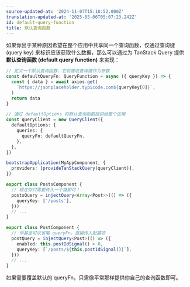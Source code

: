 ```yaml
---
source-updated-at: '2024-11-07T15:18:52.000Z'
translation-updated-at: '2025-05-06T05:07:23.242Z'
id: default-query-function
title: 默认查询函数
---
```

如果你出于某种原因希望在整个应用中共享同一个查询函数，仅通过查询键 (query key) 来标识应该获取什么数据，那么可以通过为 TanStack Query 提供 **默认查询函数 (default query function)** 来实现：

```ts
// 定义一个默认查询函数，它将接收查询键作为参数
const defaultQueryFn: QueryFunction = async ({ queryKey }) => {
  const { data } = await axios.get(
    `https://jsonplaceholder.typicode.com${queryKey[0]}`,
  )
  return data
}

// 通过 defaultOptions 将默认查询函数提供给整个应用
const queryClient = new QueryClient({
  defaultOptions: {
    queries: {
      queryFn: defaultQueryFn,
    },
  },
})

bootstrapApplication(MyAppComponent, {
  providers: [provideTanStackQuery(queryClient)],
})

export class PostsComponent {
  // 现在你只需要传入一个键即可！
  postsQuery = injectQuery<Array<Post>>(() => ({
    queryKey: ['/posts'],
  }))
  // ...
}

export class PostComponent {
  // 你甚至可以省略 queryFn，直接传入配置项
  postQuery = injectQuery<Post>(() => ({
    enabled: this.postIdSignal() > 0,
    queryKey: [`/posts/${this.postIdSignal()}`],
  }))
  // ...
}
```

如果需要覆盖默认的 queryFn，只需像平常那样提供你自己的查询函数即可。
